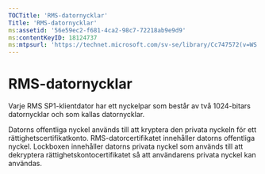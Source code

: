 ```yaml
---
TOCTitle: 'RMS-datornycklar'
Title: 'RMS-datornycklar'
ms:assetid: '56e59ec2-f681-4ca2-98c7-72218ab9e9d9'
ms:contentKeyID: 18124737
ms:mtpsurl: 'https://technet.microsoft.com/sv-se/library/Cc747572(v=WS.10)'
---
```


RMS-datornycklar
================

Varje RMS SP1-klientdator har ett nyckelpar som består av två 1024-bitars datornycklar och som kallas datornycklar.

Datorns offentliga nyckel används till att kryptera den privata nyckeln för ett rättighetscertifikatkonto. RMS-datorcertifikatet innehåller datorns offentliga nyckel. Lockboxen innehåller datorns privata nyckel som används till att dekryptera rättighetskontocertifikatet så att användarens privata nyckel kan användas.
